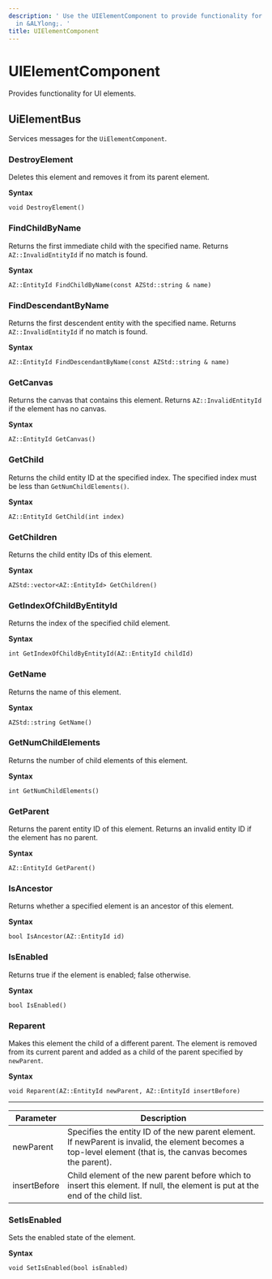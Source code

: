 ```yaml
---
description: ' Use the UIElementComponent to provide functionality for UI elements
  in &ALYlong;. '
title: UIElementComponent
---
```

# UIElementComponent<a name="lua-scripting-ces-api-ui-uielementcomponent"></a>

Provides functionality for UI elements\.

## UiElementBus<a name="lua-scripting-ces-api-ui-uielementcomponent-uielementbus"></a>

Services messages for the `UiElementComponent`\.

### DestroyElement<a name="lua-scripting-ces-api-ui-uielementcomponent-destroyelement"></a>

Deletes this element and removes it from its parent element\.

**Syntax**

```
void DestroyElement()
```

### FindChildByName<a name="lua-scripting-ces-api-ui-uielementcomponent-findchildbyname"></a>

Returns the first immediate child with the specified name\. Returns `AZ::InvalidEntityId` if no match is found\.

**Syntax**

```
AZ::EntityId FindChildByName(const AZStd::string & name)
```

### FindDescendantByName<a name="lua-scripting-ces-api-ui-uielementcomponent-finddescendantbyname"></a>

Returns the first descendent entity with the specified name\. Returns `AZ::InvalidEntityId` if no match is found\.

**Syntax**

```
AZ::EntityId FindDescendantByName(const AZStd::string & name)
```

### GetCanvas<a name="lua-scripting-ces-api-ui-uielementcomponent-getcanvas"></a>

Returns the canvas that contains this element\. Returns `AZ::InvalidEntityId` if the element has no canvas\.

**Syntax**

```
AZ::EntityId GetCanvas()
```

### GetChild<a name="lua-scripting-ces-api-ui-uielementcomponent-getchild"></a>

Returns the child entity ID at the specified index\. The specified index must be less than `GetNumChildElements()`\.

**Syntax**

```
AZ::EntityId GetChild(int index)
```

### GetChildren<a name="lua-scripting-ces-api-ui-uielementcomponent-getchildren"></a>

Returns the child entity IDs of this element\.

**Syntax**

```
AZStd::vector<AZ::EntityId> GetChildren()
```

### GetIndexOfChildByEntityId<a name="lua-scripting-ces-api-ui-uielementcomponent-getindexofchildbyentityid"></a>

Returns the index of the specified child element\.

**Syntax**

```
int GetIndexOfChildByEntityId(AZ::EntityId childId) 
```

### GetName<a name="lua-scripting-ces-api-ui-uielementcomponent-getname"></a>

Returns the name of this element\.

**Syntax**

```
AZStd::string GetName()
```

### GetNumChildElements<a name="lua-scripting-ces-api-ui-uielementcomponent-getnumchildelements"></a>

Returns the number of child elements of this element\.

**Syntax**

```
int GetNumChildElements()
```

### GetParent<a name="lua-scripting-ces-api-ui-uielementcomponent-getparent"></a>

Returns the parent entity ID of this element\. Returns an invalid entity ID if the element has no parent\.

**Syntax**

```
AZ::EntityId GetParent()
```

### IsAncestor<a name="lua-scripting-ces-api-ui-uielementcomponent-isancestor"></a>

Returns whether a specified element is an ancestor of this element\.

**Syntax**

```
bool IsAncestor(AZ::EntityId id)
```

### IsEnabled<a name="lua-scripting-ces-api-ui-uielementcomponent-isenabled"></a>

Returns true if the element is enabled; false otherwise\.

**Syntax**

```
bool IsEnabled()
```

### Reparent<a name="lua-scripting-ces-api-ui-uielementcomponent-reparent"></a>

Makes this element the child of a different parent\. The element is removed from its current parent and added as a child of the parent specified by `newParent`\. 

**Syntax**

```
void Reparent(AZ::EntityId newParent, AZ::EntityId insertBefore) 
```


****  

| Parameter | Description | 
| --- | --- | 
| newParent | Specifies the entity ID of the new parent element\. If newParent is invalid, the element becomes a top\-level element \(that is, the canvas becomes the parent\)\. | 
| insertBefore | Child element of the new parent before which to insert this element\. If null, the element is put at the end of the child list\. | 

### SetIsEnabled<a name="lua-scripting-ces-api-ui-uielementcomponent-setisenabled"></a>

Sets the enabled state of the element\.

**Syntax**

```
void SetIsEnabled(bool isEnabled)
```